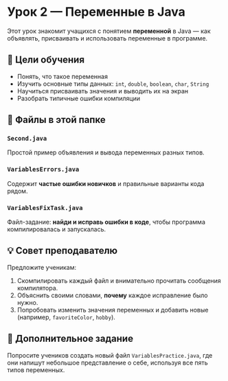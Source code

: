 # Урок 2 — Переменные в Java

Этот урок знакомит учащихся с понятием **переменной** в Java — как объявлять, присваивать и использовать переменные в программе.

## 🎯 Цели обучения
- Понять, что такое переменная  
- Изучить основные типы данных: `int`, `double`, `boolean`, `char`, `String`  
- Научиться присваивать значения и выводить их на экран  
- Разобрать типичные ошибки компиляции

## 🧩 Файлы в этой папке

### `Second.java`
Простой пример объявления и вывода переменных разных типов.

### `VariablesErrors.java`
Содержит **частые ошибки новичков** и правильные варианты кода рядом.

### `VariablesFixTask.java`
Файл-задание: **найди и исправь ошибки в коде**, чтобы программа компилировалась и запускалась.

## 💡 Совет преподавателю
Предложите ученикам:
1. Скомпилировать каждый файл и внимательно прочитать сообщения компилятора.  
2. Объяснить своими словами, **почему** каждое исправление было нужно.  
3. Попробовать изменить значения переменных и добавить новые (например, `favoriteColor`, `hobby`).

## 🧠 Дополнительное задание
Попросите учеников создать новый файл `VariablesPractice.java`, где они напишут небольшое представление о себе, используя все пять типов переменных.
